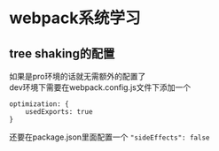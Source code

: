 # webpack系统学习
## tree shaking的配置  
如果是pro环境的话就无需额外的配置了  
dev环境下需要在webpack.config.js文件下添加一个
``` 
optimization: {
    usedExports: true
}
```
还要在package.json里面配置一个
```"sideEffects": false```